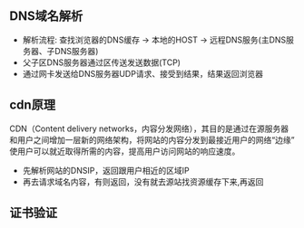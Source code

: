 ## DNS域名解析
* 解析流程: 查找浏览器的DNS缓存 -> 本地的HOST -> 远程DNS服务(主DNS服务器、子DNS服务器)
* 父子区DNS服务器通过区传送发送数据(TCP) 
* 通过网卡发送给DNS服务器UDP请求、接受到结果，结果返回浏览器

## cdn原理
CDN（Content delivery networks，内容分发网络），其目的是通过在源服务器和用户之间增加一层新的网络架构，将网站的内容分发到最接近用户的网络“边缘”
使用户可以就近取得所需的内容，提高用户访问网站的响应速度。
* 先解析网站的DNSIP，返回跟用户相近的区域IP
* 再去请求域名内容，有则返回，没有就去源站找资源缓存下来,再返回

## 证书验证
